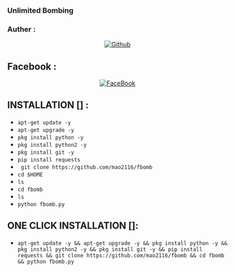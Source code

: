 ### Unlimited Bombing
### Auther :
<p align="center">
<a href="https://github.com/mao2116"><img title="Github" src="https://img.shields.io/badge/mao2116-grey?style=for-the-badge&logo=github"></a> </p>

## Facebook :
<p align="center"> 
<a href="https://rebrand.ly/noobhackers"><img title="FaceBook" src="https://img.shields.io/badge/FB-Ekramul Hassan-lightgrey?style=for-the-badge&logo=facebook"></a>
</p>

## INSTALLATION [] :

* `apt-get update -y`
* `apt-get upgrade -y`
* `pkg install python -y`
* `pkg install python2 -y`
* `pkg install git -y`
* `pip install requests`
* ` git clone https://github.com/mao2116/fbomb`
* `cd $HOME`
* `ls`
* `cd fbomb`
* `ls`
* `python fbomb.py`



## ONE CLICK INSTALLATION []:
* `apt-get update -y && apt-get upgrade -y && pkg install python -y && pkg install python2 -y && pkg install git -y && pip install requests && git clone https://github.com/mao2116/fbomb && cd fbomb && python fbomb.py`

